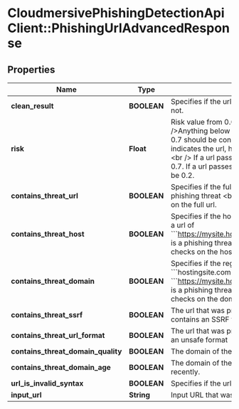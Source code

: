 # CloudmersivePhishingDetectionApiClient::PhishingUrlAdvancedResponse

## Properties
Name | Type | Description | Notes
------------ | ------------- | ------------- | -------------
**clean_result** | **BOOLEAN** | Specifies if the url (or its host or domain) passed all the checks or not. | [optional] 
**risk** | **Float** | Risk value from 0.0 - 1.0. Higher numbers are a higher risk  &lt;br /&gt;Anything below 0.3 should be considered safe. Anything above 0.7 should be considered a significant risk. &lt;br /&gt;  A score of 1.0 indicates the url, host, or domain failed significant safety checks.&lt;br /&gt;  If a url passes all the tests for the basic api, the risk will be 0.7. If a url passes all the tests for the advanced api, the risk will be 0.2. | [optional] 
**contains_threat_url** | **BOOLEAN** | Specifies if the full url with query parameters and fragment is a phishing threat  &lt;br /&gt;The advanced api performs more checks on the full url. | [optional] 
**contains_threat_host** | **BOOLEAN** | Specifies if the host of the url (i.e. &#x60;&#x60;&#x60;mysite.hostingsite.com&#x60;&#x60;&#x60; for a url of &#x60;&#x60;&#x60;https://mysite.hostingsite.com/index.html&#x60;&#x60;&#x60;) is a phishing threat  &lt;br /&gt;The advanced api performs more checks on the host | [optional] 
**contains_threat_domain** | **BOOLEAN** | Specifies if the registerable domain of the url (i.e. &#x60;&#x60;&#x60;hostingsite.com&#x60;&#x60;&#x60; for a url of &#x60;&#x60;&#x60;https://mysite.hostingsite.com/index.html&#x60;&#x60;&#x60;) is a phishing threat  &lt;br /&gt;The advanced api performs more checks on the domain | [optional] 
**contains_threat_ssrf** | **BOOLEAN** | The url that was provided or the destination url after redirection contains an SSRF threat | [optional] 
**contains_threat_url_format** | **BOOLEAN** | The url that was provided or the destination url after redirection is an unsafe format | [optional] 
**contains_threat_domain_quality** | **BOOLEAN** | The domain of the destination url is low quality. | [optional] 
**contains_threat_domain_age** | **BOOLEAN** | The domain of the destination url has been registered too recently. | [optional] 
**url_is_invalid_syntax** | **BOOLEAN** | Specifies if the url was malformed or not | [optional] 
**input_url** | **String** | Input URL that was scanned | [optional] 


